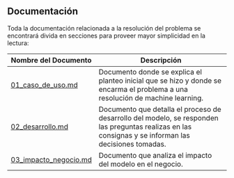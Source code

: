 ## Documentación

Toda la documentación relacionada a la resolución del problema se encontrará divida en secciones para proveer mayor simplicidad en la lectura:

| Nombre del Documento                           | Descripción                                                                                                                                           |
| ---------------------------------------------- | ----------------------------------------------------------------------------------------------------------------------------------------------------- |
| [01_caso_de_uso.md](01_caso_de_uso.md)         | Documento donde se explica el planteo inicial que se hizo y donde se encarma el problema a una resolución de machine learning.                        |
| [02_desarrollo.md](02_desarrollo.md)           | Documento que detalla el proceso de desarrollo del modelo, se responden las preguntas realizas en las consignas y se informan las decisiones tomadas. |
| [03_impacto_negocio.md](03_impacto_negocio.md) | Documento que analiza el impacto del modelo en el negocio.                                                                                            |
